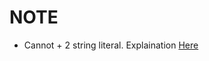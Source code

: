 # NOTE
- Cannot + 2 string literal. Explaination [Here](http://www.cplusplus.com/forum/beginner/13507/)